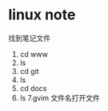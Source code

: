 linux note
================

找到笔记文件
1. cd www
2. ls
3. cd git
4. ls
5. cd docs
6. ls
7.gvim 文件名打开文件
